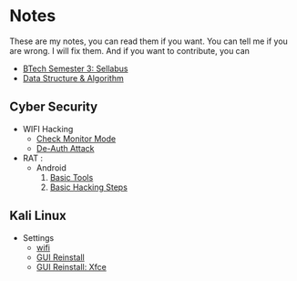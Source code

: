 # Notes
These are my notes, you can read them if you want. You can tell me if you are wrong. I will fix them. And if you want to contribute, you can

- [BTech Semester 3: Sellabus](./sem3/syllabus-sem3.md)
- [Data Structure & Algorithm](./sem3/DataStructure&Algorithm.md)


## Cyber Security
- WIFI Hacking
    - [Check Monitor Mode](./CyberSecurity/Wifi-Hack/Montormode.md)
    - [De-Auth Attack](./CyberSecurity/Wifi-Hack/DeAuth/DeAuth-tut.md)
- RAT :
    - Android
        1. [Basic Tools](./CyberSecurity/RAT/01-basic-tools.md)
        2. [Basic Hacking Steps](./CyberSecurity/RAT/02-android-hacking-steps)

## Kali Linux
- Settings
    - [wifi](./Kali-linux/SETTING-cli-wifi.md)
    - [GUI Reinstall](./Kali-linux/GUI-reinstall.md)
    - [GUI Reinstall: Xfce](./Kali-linux/GUI-xfce-install.md)
